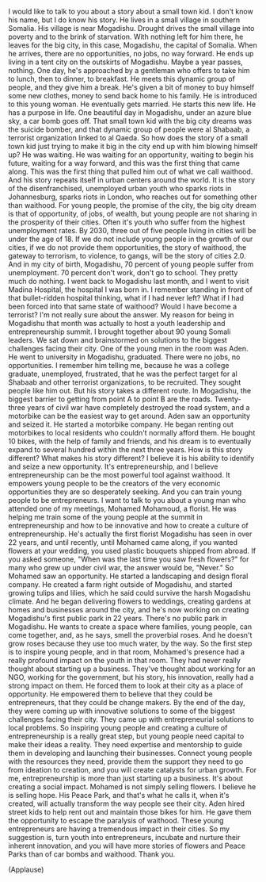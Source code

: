 
I would like to talk to you about a story
about a small town kid.
I don&#39;t know his name, but I do know his story.
He lives in a small village in southern Somalia.
His village is near Mogadishu.
Drought drives the small village into poverty
and to the brink of starvation.
With nothing left for him there,
he leaves for the big city,
in this case, Mogadishu, the capital of Somalia.
When he arrives, there are no opportunities,
no jobs, no way forward.
He ends up living in a tent city
on the outskirts of Mogadishu.
Maybe a year passes, nothing.
One day, he&#39;s approached by a gentleman
who offers to take him to lunch,
then to dinner, to breakfast.
He meets this dynamic group of people,
and they give him a break.
He&#39;s given a bit of money
to buy himself some new clothes,
money to send back home to his family.
He is introduced to this young woman.
He eventually gets married.
He starts this new life.
He has a purpose in life.
One beautiful day in Mogadishu,
under an azure blue sky,
a car bomb goes off.
That small town kid with the big city dreams
was the suicide bomber,
and that dynamic group of people
were al Shabaab, a terrorist organization
linked to al Qaeda.
So how does the story of a small town kid
just trying to make it big in the city
end up with him blowing himself up?
He was waiting.
He was waiting for an opportunity,
waiting to begin his future,
waiting for a way forward,
and this was the first thing that came along.
This was the first thing that pulled him out
of what we call waithood.
And his story repeats itself
in urban centers around the world.
It is the story of the disenfranchised,
unemployed urban youth
who sparks riots in Johannesburg,
sparks riots in London,
who reaches out for something other than waithood.
For young people, the promise of the city,
the big city dream is that of opportunity,
of jobs, of wealth,
but young people are not sharing
in the prosperity of their cities.
Often it&#39;s youth who suffer from
the highest unemployment rates.
By 2030, three out of five people living in cities
will be under the age of 18.
If we do not include young people
in the growth of our cities,
if we do not provide them opportunities,
the story of waithood,
the gateway to terrorism, to violence, to gangs,
will be the story of cities 2.0.
And in my city of birth, Mogadishu,
70 percent of young people
suffer from unemployment.
70 percent don&#39;t work,
don&#39;t go to school.
They pretty much do nothing.
I went back to Mogadishu last month,
and I went to visit Madina Hospital,
the hospital I was born in.
I remember standing in front of that
bullet-ridden hospital thinking,
what if I had never left?
What if I had been forced
into that same state of waithood?
Would I have become a terrorist?
I&#39;m not really sure about the answer.
My reason for being in Mogadishu that month
was actually to host
a youth leadership and entrepreneurship summit.
I brought together about 90 young Somali leaders.
We sat down and brainstormed on solutions
to the biggest challenges facing their city.
One of the young men in the room was Aden.
He went to university in Mogadishu, graduated.
There were no jobs, no opportunities.
I remember him telling me,
because he was a college graduate,
unemployed, frustrated,
that he was the perfect target for al Shabaab
and other terrorist organizations, to be recruited.
They sought people like him out.
But his story takes a different route.
In Mogadishu, the biggest barrier
to getting from point A to point B are the roads.
Twenty-three years of civil war
have completely destroyed the road system,
and a motorbike can be the easiest way
to get around.
Aden saw an opportunity and seized it.
He started a motorbike company.
He began renting out motorbikes
to local residents who couldn&#39;t normally afford them.
He bought 10 bikes, with the help
of family and friends,
and his dream is to eventually expand
to several hundred within the next three years.
How is this story different?
What makes his story different?
I believe it is his ability to identify
and seize a new opportunity.
It&#39;s entrepreneurship,
and I believe entrepreneurship can be
the most powerful tool against waithood.
It empowers young people
to be the creators of the very economic opportunities
they are so desperately seeking.
And you can train young people to be entrepreneurs.
I want to talk to you about a young man
who attended one of my meetings,
Mohamed Mohamoud, a florist.
He was helping me train some of the young people
at the summit in entrepreneurship
and how to be innovative
and how to create a culture of entrepreneurship.
He&#39;s actually the first florist Mogadishu has seen
in over 22 years,
and until recently, until Mohamed came along,
if you wanted flowers at your wedding,
you used plastic bouquets
shipped from abroad.
If you asked someone,
&quot;When was the last time you saw fresh flowers?&quot;
for many who grew up under civil war,
the answer would be, &quot;Never.&quot;
So Mohamed saw an opportunity.
He started a landscaping and design floral company.
He created a farm right outside of Mogadishu,
and started growing tulips and lilies,
which he said could survive
the harsh Mogadishu climate.
And he began delivering flowers to weddings,
creating gardens at homes
and businesses around the city,
and he&#39;s now working on creating
Mogadishu&#39;s first public park in 22 years.
There&#39;s no public park in Mogadishu.
He wants to create a space where families,
young people, can come together,
and, as he says, smell the proverbial roses.
And he doesn&#39;t grow roses because
they use too much water, by the way.
So the first step is to inspire young people,
and in that room, Mohamed&#39;s presence
had a really profound impact
on the youth in that room.
They had never really thought
about starting up a business.
They&#39;ve thought about working for an NGO,
working for the government,
but his story, his innovation,
really had a strong impact on them.
He forced them to look at their city
as a place of opportunity.
He empowered them to believe
that they could be entrepreneurs,
that they could be change makers.
By the end of the day, they were coming up
with innovative solutions
to some of the biggest challenges facing their city.
They came up with entrepreneurial solutions
to local problems.
So inspiring young people
and creating a culture of entrepreneurship
is a really great step,
but young people need capital
to make their ideas a reality.
They need expertise and mentorship
to guide them in developing
and launching their businesses.
Connect young people with the resources they need,
provide them the support they need
to go from ideation to creation,
and you will create catalysts for urban growth.
For me, entrepreneurship is more than just
starting up a business.
It&#39;s about creating a social impact.
Mohamed is not simply selling flowers.
I believe he is selling hope.
His Peace Park, and that&#39;s what he calls it,
when it&#39;s created, will actually transform
the way people see their city.
Aden hired street kids to help rent out
and maintain those bikes for him.
He gave them the opportunity to escape
the paralysis of waithood.
These young entrepreneurs are having
a tremendous impact in their cities.
So my suggestion is,
turn youth into entrepreneurs,
incubate and nurture their inherent innovation,
and you will have more stories
of flowers and Peace Parks
than of car bombs and waithood.
Thank you.

(Applause)

